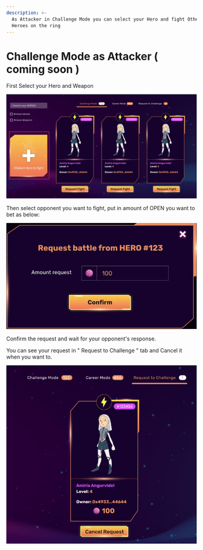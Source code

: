 ```yaml
---
description: >-
  As Attacker in Challenge Mode you can select your Hero and fight Other's
  Heroes on the ring
---
```


# Challenge Mode as Attacker ( coming soon )

First Select your Hero and Weapon

![](<../../.gitbook/assets/13 (1).jpg>)

Then select opponent you want to fight, put in amount of OPEN you want to bet as below:

![](../../.gitbook/assets/14.jpg)

Confirm the request and wait for your opponent's response.

You can see your request in " Request to Challenge " tab and Cancel it when you want to.

![](../../.gitbook/assets/20.jpg)
